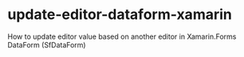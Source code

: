 # update-editor-dataform-xamarin
How to update editor value based on another editor in Xamarin.Forms DataForm (SfDataForm)

